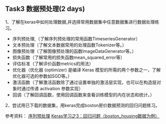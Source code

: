  
## Task3 数据预处理(2 days)
1、了解在keras中如何处理数据,并选择常用数据集中任意数据集进行数据处理练习。
* 序列预处理,（了解序列预处理的常用函数TimeseriesGenerator）
* 文本预处理（了解文本数据常用的处理函数Tokenizer等。）
* 图像预处理（了解图像预处理的函数ImageDataGenerator等。）
* 损失函数（了解常用的损失函数mean_squared_error等）
* 评估标准（了解评价函数metrics的用法）
* 优化器（优化器 (optimizer) 是编译 Keras 模型的所需的两个参数之一，了解优化器可选的参数如SGD等。）
* 激活函数（了解激活函数除了通过设置单独的激活层实现，也可以在构造层对象时通过传递 activation 参数实现）
* 回调（了解回调函数，使用回调函数来查看训练模型的内在状态和统计。）

2、尝试用已下载的数据集，用keras完成boston房价数据预测的回归问题练习。

参考资料：
[序列预处理](https://keras-zh.readthedocs.io/preprocessing/sequence/)
[Keras学习之3：回归问题（boston_housing数据为例）](https://blog.csdn.net/cskywit/article/details/80899571)

